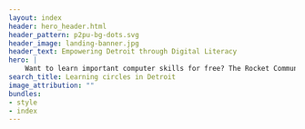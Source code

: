 ```yaml
---
layout: index
header: hero_header.html
header_pattern: p2pu-bg-dots.svg
header_image: landing-banner.jpg
header_text: Empowering Detroit through Digital Literacy
hero: |
    Want to learn important computer skills for free? The Rocket Community Fund is teaming up with Tech Goes Home from Boston, Peer to Peer University, United Way of Southeastern Michigan, and Black Tech Saturdays to help 200 people in Detroit do just that! They plan to teach useful computer skills in person, which can help you use technology more easily, find better job opportunities, and improve your life and community. If you live in Detroit and want to learn, this program could be for you!
search_title: Learning circles in Detroit
image_attribution: ""
bundles:
- style
- index
---
```


